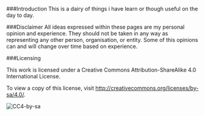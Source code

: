###Introduction
This is a dairy of things i have learn or though useful on the day to day.

###Disclaimer
All ideas expressed within these pages are my personal opinion and experience. They should not be taken in any way as representing any other person, organisation, or entity. Some of this opinions can and will change over time based on experience.

###Licensing

This work is licensed under a Creative Commons Attribution-ShareAlike 4.0 International License.

To view a copy of this license, visit http://creativecommons.org/licenses/by-sa/4.0/.


![CC4-by-sa](https://i.creativecommons.org/l/by-sa/4.0/88x31.png)